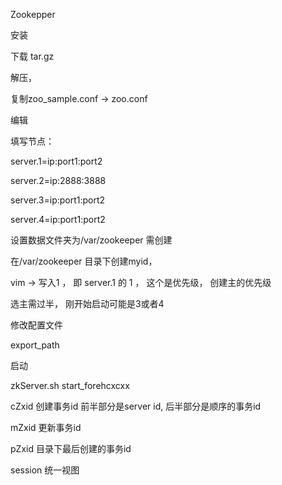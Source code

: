Zookepper

安装

下载 tar.gz

解压， 

复制zoo_sample.conf -> zoo.conf

编辑

填写节点： 

server.1=ip:port1:port2

server.2=ip:2888:3888

server.3=ip:port1:port2

server.4=ip:port1:port2

设置数据文件夹为/var/zookeeper 需创建

在/var/zookeeper 目录下创建myid， 

vim -> 写入1 ， 即 server.1 的 1 ， 这个是优先级， 创建主的优先级

选主需过半， 刚开始启动可能是3或者4

修改配置文件

export_path 



启动

zkServer.sh start_forehcxcxx

cZxid  创建事务id  前半部分是server id, 后半部分是顺序的事务id

mZxid 更新事务id

pZxid 目录下最后创建的事务id

session 统一视图